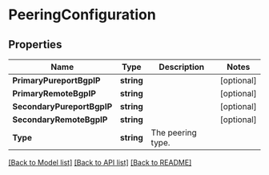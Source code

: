 # PeeringConfiguration

## Properties

Name | Type | Description | Notes
------------ | ------------- | ------------- | -------------
**PrimaryPureportBgpIP** | **string** |  | [optional] 
**PrimaryRemoteBgpIP** | **string** |  | [optional] 
**SecondaryPureportBgpIP** | **string** |  | [optional] 
**SecondaryRemoteBgpIP** | **string** |  | [optional] 
**Type** | **string** | The peering type. | 

[[Back to Model list]](../README.md#documentation-for-models) [[Back to API list]](../README.md#documentation-for-api-endpoints) [[Back to README]](../README.md)


